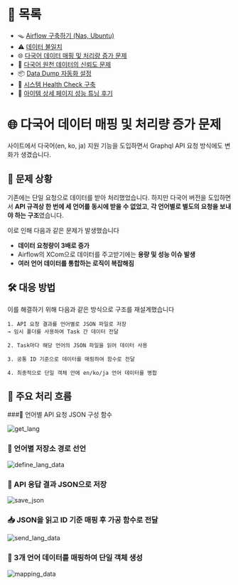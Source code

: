 # 📂 목록

- 🪤 [Airflow 구축하기 (Nas, Ubuntu)](./airflow.md)
- ⚠️ [데이터 불일치](./different_data.md)
- 🌐 [다국어 데이터 매핑 및 처리량 증가 문제](./i18n_mapping.md)
- 🔹 [다국어 원천 데이터의 신뢰도 문제](./untranslated_data.md)
- 📦 [Data Dump 자동화 설정](./data_dump.md)
- 🐹 [시스템 Health Check 구축](./health_check.md)
- 🧠 [아이템 상세 페이지 성능 튜닝 후기](./item_detail.md)

# 🌐 다국어 데이터 매핑 및 처리량 증가 문제

사이트에서 다국어(en, ko, ja) 지원 기능을 도입하면서 Graphql API 요청 방식에도 변화가 생겼습니다.

## 🧩 문제 상황

기존에는 단일 요청으로 데이터를 받아 처리했었습니다.
하지만 다국어 버전을 도입하면서 **API 규격상 한 번에 세 언어를 동시에 받을 수 없었고**, **각 언어별로 별도의 요청을 보내야 하는 구조**였습니다.

이로 인해 다음과 같은 문제가 발생했습니다

- **데이터 요청량이 3배로 증가**
- Airflow의 XCom으로 데이터를 주고받기에는 **용량 및 성능 이슈 발생**
- **여러 언어 데이터를 통합하는 로직이 복잡해짐**

## 🛠️ 대응 방법

이를 해결하기 위해 다음과 같은 방식으로 구조를 재설계했습니다

    1. API 요청 결과를 언어별로 JSON 파일로 저장
    → 임시 폴더를 사용하여 Task 간 데이터 전달

    2. Task마다 해당 언어의 JSON 파일을 읽어 데이터 사용

    3. 공통 ID 기준으로 데이터를 매핑하여 함수로 전달

    4. 최종적으로 단일 객체 안에 en/ko/ja 언어 데이터를 병합

## 🔧 주요 처리 흐름

###📌 언어별 API 요청 JSON 구성 함수

![get_lang](https://github.com/user-attachments/assets/39117784-784d-45a3-aeb8-91b377687aba)

### 📁 언어별 저장소 경로 선언

![define_lang_data](https://github.com/user-attachments/assets/2c46b761-2d51-4d9d-8f08-147fbd9f42cc)

### 💾 API 응답 결과 JSON으로 저장

![save_json](https://github.com/user-attachments/assets/ea648ce7-919b-49d0-a493-c3011c8c2baf)

### 📥 JSON을 읽고 ID 기준 매핑 후 가공 함수로 전달

![send_lang_data](https://github.com/user-attachments/assets/56b23d4d-5526-4a97-8af4-6aad694be06a)

### 🔗 3개 언어 데이터를 매핑하여 단일 객체 생성

![mapping_data](https://github.com/user-attachments/assets/69cb5a02-92bd-4eef-bfe4-b463a9ecb645)
